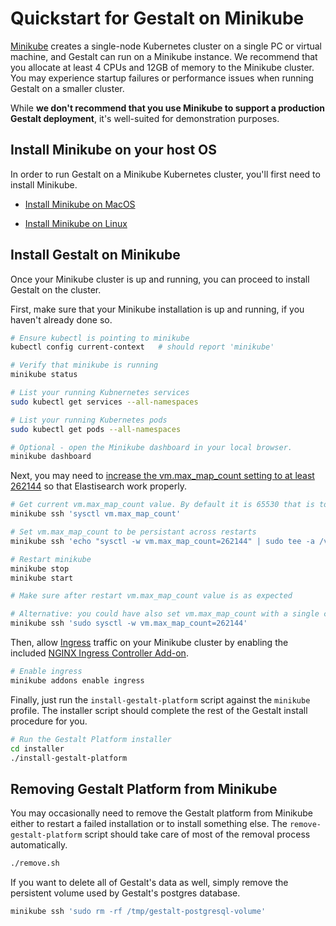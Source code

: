 # Quickstart for Gestalt on Minikube

[Minikube](https://kubernetes.io/docs/setup/minikube/) creates a single-node Kubernetes cluster on a single PC or virtual machine, and
Gestalt can run on a Minikube instance.  We recommend that you allocate at least 4 CPUs and 12GB of memory to the Minikube cluster.  You 
may experience startup failures or performance issues when running Gestalt on a smaller cluster.

While __we don't recommend that you use Minikube to support a production Gestalt deployment__, it's well-suited for demonstration purposes.

## Install Minikube on your host OS

In order to run Gestalt on a Minikube Kubernetes cluster, you'll first need to install Minikube.

- [Install Minikube on MacOS](./readme_minikube_macos.md)

- [Install Minikube on Linux](./readme_minikube_linux.md)

## Install Gestalt on Minikube

Once your Minikube cluster is up and running, you can proceed to install Gestalt on the cluster.

First, make sure that your Minikube installation is up and running, if you haven't already done so.

```sh
# Ensure kubectl is pointing to minikube
kubectl config current-context   # should report 'minikube'

# Verify that minikube is running
minikube status

# List your running Kubnernetes services
sudo kubectl get services --all-namespaces

# List your running Kubernetes pods
sudo kubectl get pods --all-namespaces

# Optional - open the Minikube dashboard in your local browser.
minikube dashboard
```

Next, you may need to [increase the vm.max_map_count setting to at least 262144](https://github.com/kubernetes/minikube/issues/2367) so that Elastisearch work properly.

```sh
# Get current vm.max_map_count value. By default it is 65530 that is too low.
minikube ssh 'sysctl vm.max_map_count'

# Set vm.max_map_count to be persistant across restarts
minikube ssh 'echo "sysctl -w vm.max_map_count=262144" | sudo tee -a /var/lib/boot2docker/bootlocal.sh'

# Restart minikube
minikube stop
minikube start

# Make sure after restart vm.max_map_count value is as expected

# Alternative: you could have also set vm.max_map_count with a single command, however it would not persist after restart
minikube ssh 'sudo sysctl -w vm.max_map_count=262144'
```

Then, allow [Ingress](https://kubernetes.io/docs/concepts/services-networking/ingress/) traffic on your Minikube cluster by enabling the
included [NGINX Ingress Controller Add-on](https://github.com/kubernetes/ingress-nginx/).

```sh
# Enable ingress
minikube addons enable ingress

```

Finally, just run the `install-gestalt-platform` script against the `minikube` profile.  The installer script should complete the 
rest of the Gestalt install procedure for you.

```sh
# Run the Gestalt Platform installer
cd installer
./install-gestalt-platform

```

## Removing Gestalt Platform from Minikube

You may occasionally need to remove the Gestalt platform from Minikube either to restart a failed installation or to install something else.
The `remove-gestalt-platform` script should take care of most of the removal process automatically.

```sh
./remove.sh
```

If you want to delete all of Gestalt's data as well, simply remove the persistent volume used by Gestalt's postgres database.

```sh
minikube ssh 'sudo rm -rf /tmp/gestalt-postgresql-volume'
```
